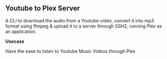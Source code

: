 ## Youtube to Plex Server

A CLI to download the audio from a Youtube video, convert it into mp3 format using ffmpeg &amp; upload it to a server through SSH2, running Plex as an application.

<strong>Usecase</strong>

Have the ease to listen to Youtube Music Videos through Plex
